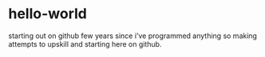 # hello-world
starting out on github
few years since i've programmed anything so making attempts to upskill and starting here on github.
